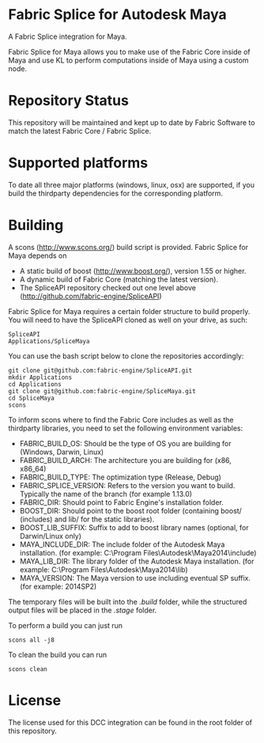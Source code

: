 Fabric Splice for Autodesk Maya
===================================
A Fabric Splice integration for Maya.

Fabric Splice for Maya allows you to make use of the Fabric Core inside of Maya and use KL to perform computations inside of Maya using a custom node.

Repository Status
=================

This repository will be maintained and kept up to date by Fabric Software to match the latest Fabric Core / Fabric Splice.

Supported platforms
===================

To date all three major platforms (windows, linux, osx) are supported, if you build the thirdparty dependencies for the corresponding platform.

Building
========

A scons (http://www.scons.org/) build script is provided. Fabric Splice for Maya depends on
* A static build of boost (http://www.boost.org/), version 1.55 or higher.
* A dynamic build of Fabric Core (matching the latest version).
* The SpliceAPI repository checked out one level above (http://github.com/fabric-engine/SpliceAPI)

Fabric Splice for Maya requires a certain folder structure to build properly. You will need to have the SpliceAPI cloned as well on your drive, as such:

    SpliceAPI
    Applications/SpliceMaya

You can use the bash script below to clone the repositories accordingly:

    git clone git@github.com:fabric-engine/SpliceAPI.git
    mkdir Applications
    cd Applications
    git clone git@github.com:fabric-engine/SpliceMaya.git
    cd SpliceMaya
    scons

To inform scons where to find the Fabric Core includes as well as the thirdparty libraries, you need to set the following environment variables:

* FABRIC_BUILD_OS: Should be the type of OS you are building for (Windows, Darwin, Linux)
* FABRIC_BUILD_ARCH: The architecture you are building for (x86, x86_64)
* FABRIC_BUILD_TYPE: The optimization type (Release, Debug)
* FABRIC_SPLICE_VERSION: Refers to the version you want to build. Typically the name of the branch (for example 1.13.0)
* FABRIC_DIR: Should point to Fabric Engine's installation folder.
* BOOST_DIR: Should point to the boost root folder (containing boost/ (includes) and lib/ for the static libraries).
* BOOST_LIB_SUFFIX: Suffix to add to boost library names (optional, for Darwin/Linux only)
* MAYA_INCLUDE_DIR: The include folder of the Autodesk Maya installation. (for example: C:\Program Files\Autodesk\Maya2014\include)
* MAYA_LIB_DIR: The library folder of the Autodesk Maya installation. (for example: C:\Program Files\Autodesk\Maya2014\lib)
* MAYA_VERSION: The Maya version to use including eventual SP suffix. (for example: 2014SP2)

The temporary files will be built into the *.build* folder, while the structured output files will be placed in the *.stage* folder.

To perform a build you can just run

    scons all -j8

To clean the build you can run

    scons clean

License
==========

The license used for this DCC integration can be found in the root folder of this repository.

